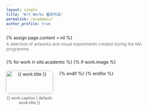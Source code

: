 ```yaml
---
layout: single
title: "Art Works 藝術作品"
permalink: /academic/
author_profile: true
---
```


{% assign page.content = nil %}

<p style="color:#777; font-size:0.95em; margin-top:-10px; margin-bottom:25px;">
  A selection of artworks and visual experiments created during the MA programme.
</p>

<div class="gallery" style="display:flex; flex-wrap:wrap; gap:20px; margin-top:20px;">
  {% for work in site.academic %}
    {% if work.image %}
      <div style="width:30%; text-align:center;">
        <img src="{{ work.image }}" alt="{{ work.title }}" style="width:100%; border-radius:10px; box-shadow:0 2px 8px rgba(0,0,0,0.15);">
        <p style="font-size:0.9em; color:#555; margin-top:8px;">{{ work.caption | default: work.title }}</p>
      </div>
    {% endif %}
  {% endfor %}
</div>
